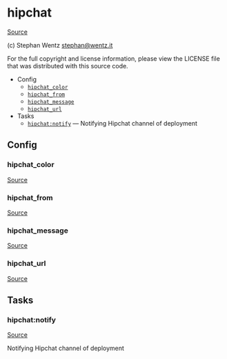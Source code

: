 <!-- DO NOT EDIT THIS FILE! -->
<!-- Instead edit contrib/hipchat.php -->
<!-- Then run bin/docgen -->

# hipchat

[Source](/contrib/hipchat.php)

(c) Stephan Wentz <stephan@wentz.it>

For the full copyright and license information, please view the LICENSE
file that was distributed with this source code.


* Config
  * [`hipchat_color`](#hipchat_color)
  * [`hipchat_from`](#hipchat_from)
  * [`hipchat_message`](#hipchat_message)
  * [`hipchat_url`](#hipchat_url)
* Tasks
  * [`hipchat:notify`](#hipchat:notify) — Notifying Hipchat channel of deployment

## Config
### hipchat_color
[Source](/contrib/hipchat.php#L12)



### hipchat_from
[Source](/contrib/hipchat.php#L13)



### hipchat_message
[Source](/contrib/hipchat.php#L14)



### hipchat_url
[Source](/contrib/hipchat.php#L15)




## Tasks
### hipchat:notify
[Source](/contrib/hipchat.php#L18)

Notifying Hipchat channel of deployment



